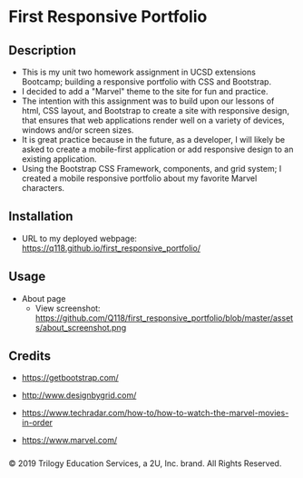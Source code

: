 # First Responsive Portfolio

## Description 

* This is my unit two homework assignment in UCSD extensions Bootcamp; building a responsive portfolio with CSS and Bootstrap.
* I decided to add a "Marvel" theme to the site for fun and practice. 
* The intention with this assignment was to build upon our lessons of html, CSS layout, and Bootstrap to create a site with responsive design, that ensures that web applications render well on a variety of devices, windows and/or screen sizes.
* It is great practice because in the future, as a developer, I will likely be asked to create a mobile-first application or add responsive design to an existing application.
* Using the Bootstrap CSS Framework, components, and grid system; I created a mobile responsive portfolio about my favorite Marvel characters.


## Installation

* URL to my deployed webpage: https://q118.github.io/first_responsive_portfolio/

## Usage

* About page
  * View screenshot: https://github.com/Q118/first_responsive_portfolio/blob/master/assets/about_screenshot.png

## Credits

* https://getbootstrap.com/

* http://www.designbygrid.com/

* https://www.techradar.com/how-to/how-to-watch-the-marvel-movies-in-order

* https://www.marvel.com/


##### 

© 2019 Trilogy Education Services, a 2U, Inc. brand. All Rights Reserved.
